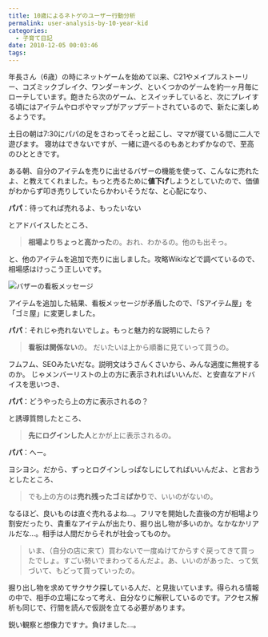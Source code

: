 ```yaml
---
title: 10歳によるネトゲのユーザー行動分析
permalink: user-analysis-by-10-year-kid
categories:
  - 子育て日記
date: 2010-12-05 00:03:46
tags:
---
```


年長さん（6歳）の時にネットゲームを始めて以来、C21やメイプルストーリー、コズミックブレイク、ワンダーキング、といくつかのゲームを約一ヶ月毎にローテしています。飽きたら次のゲーム、とスイッチしていると、次にプレイする頃にはアイテムやロボやマップがアップデートされているので、新たに楽しめるようです。

土日の朝は7:30にパパの足をさわってそっと起こし、ママが寝ている間に二人で遊びます。
寝坊はできないですが、一緒に遊べるのもあとわずかなので、至高のひとときです。

ある朝、自分のアイテムを売りに出せるバザーの機能を使って、こんなに売れたよ、と教えてくれました。もっと売るために**値下げ**しようとしていたので、価値がわからず叩き売りしていたらかわいそうだな、と心配になり、

**パパ**：待ってれば売れるよ、もったいない

とアドバイスしたところ、

> **相場よりちょっと高かった**の。おれ、わかるの。他のも出そっ。

と、他のアイテムを追加で売りに出しました。攻略Wikiなどで調べているので、相場感はけっこう正しいです。

![バザーの看板メッセージ](/images/ia-kid/20101120-cosmicbreak-bazar.png)

アイテムを追加した結果、看板メッセージが矛盾したので、「Sアイテム屋」を「ゴミ屋」に変更しました。

**パパ**：それじゃ売れないでしょ。もっと魅力的な説明にしたら？

> **看板は関係ない**の。
> だいたいは上から順番に見ていって買うの。

フムフム、SEOみたいだな。説明文はうさんくさいから、みんな適度に無視するのか。
じゃメンバーリストの上の方に表示されればいいんだ、と安直なアドバイスを思いつき、

**パパ**：どうやったら上の方に表示されるの？

と誘導質問したところ、

> **先にログインした人**とかが上に表示されるの。

**パパ**：へー。

ヨシヨシ。だから、ずっとログインしっぱなしにしてればいいんだよ、と言おうとしたところ、

> でも上の方のは**売れ残ったゴミばかり**で、いいのがないの。

なるほど、良いものは直ぐ売れるよね...。フリマを開始した直後の方が相場より割安だったり、貴重なアイテムが出たり、掘り出し物が多いのか。なかなかリアルだな...。相手は人間だからそれが社会ってものか。

> いま、（自分の店に来て）買わないで一度ぬけてからすぐ戻ってきて買ったでしょ。すごい勢いでまわってるんだよ。あ、いいのがあった、って気づいて、もどって買っていったの。

掘り出し物を求めてサクサク探している人だ、と見抜いています。得られる情報の中で、相手の立場になって考え、自分なりに解釈しているのです。アクセス解析も同じで、行間を読んで仮説を立てる必要があります。

鋭い観察と想像力ですナ。負けました...。